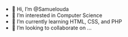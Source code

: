 - 👋 Hi, I’m @Samuelouda
- 👀 I’m interested in Computer Science
- 🌱 I’m currently learning HTML, CSS, and PHP
- 💞️ I’m looking to collaborate on ...


<!---
Samuelouda/Samuelouda is a ✨ special ✨ repository because its `README.md` (this file) appears on your GitHub profile.
You can click the Preview link to take a look at your changes.
--->
